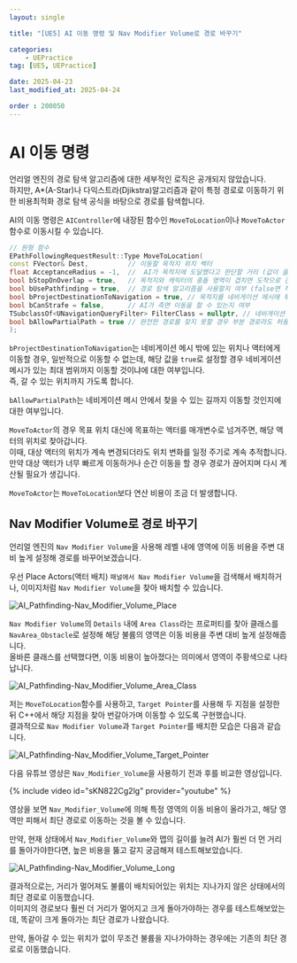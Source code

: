 ```yaml
---
layout: single

title: "[UE5] AI 이동 명령 및 Nav Modifier Volume로 경로 바꾸기"

categories:
    - UEPractice
tag: [UE5, UEPractice]

date: 2025-04-23
last_modified_at: 2025-04-24

order : 200050
---
```


# AI 이동 명령

언리얼 엔진의 경로 탐색 알고리즘에 대한 세부적인 로직은 공개되지 않았습니다.  
하지만, A*(A-Star)나 다익스트라(Djikstra)알고리즘과 같이 특정 경로로 이동하기 위한 비용최적화 경로 탐색 공식을 바탕으로 경로를 탐색합니다.

AI의 이동 명령은 `AIController`에 내장된 함수인 `MoveToLocation`이나 `MoveToActor`함수로 이동시킬 수 있습니다.

```cpp
// 원형 함수
EPathFollowingRequestResult::Type MoveToLocation(
const FVector& Dest,          // 이동할 목적지 위치 벡터
float AcceptanceRadius = -1,  //  AI가 목적지에 도달했다고 판단할 거리 (값이 클수록 더 멀리서 도착 처리)
bool bStopOnOverlap = true,   // 목적지와 캐릭터의 충돌 영역이 겹치면 도착으로 간주할지 여부
bool bUsePathfinding = true,  // 경로 탐색 알고리즘을 사용할지 여부 (false면 직선으로 이동 시도)
bool bProjectDestinationToNavigation = true, // 목적지를 네비게이션 메시에 투영할지 여부
bool bCanStrafe = false,      // AI가 측면 이동을 할 수 있는지 여부
TSubclassOf<UNavigationQueryFilter> FilterClass = nullptr, // 네비게이션 쿼리에 사용할 필터 클래스
bool bAllowPartialPath = true // 완전한 경로를 찾지 못할 경우 부분 경로라도 허용할지 여부
);
```

`bProjectDestinationToNavigation`는 네비게이션 메시 밖에 있는 위치나 액터에게 이동할 경우, 일반적으로 이동할 수 없는데, 해당 값을 `true`로 설정할 경우 네비게이션 메시가 있는 최대 범위까지 이동할 것이냐에 대한 여부입니다.  
즉, 갈 수 있는 위치까지 가도록 합니다.

`bAllowPartialPath`는 네비게이션 메시 안에서 찾을 수 있는 길까지 이동할 것인지에 대한 여부입니다.

`MoveToActor`의 경우 목표 위치 대신에 목표하는 액터를 매개변수로 넘겨주면, 해당 액터의 위치로 찾아갑니다.  
이때, 대상 액터의 위치가 계속 변경되더라도 위치 변화를 일정 주기로 계속 추적합니다.  
만약 대상 액터가 너무 빠르게 이동하거나 순간 이동을 할 경우 경로가 끊어지며 다시 계산될 필요가 생깁니다.

`MoveToActor`는 `MoveToLocation`보다 연산 비용이 조금 더 발생합니다.

## Nav Modifier Volume로 경로 바꾸기

언리얼 엔진의 `Nav Modifier Volume`을 사용해 레벨 내에 영역에 이동 비용을 주변 대비 높게 설정해 경로를 바꾸어보겠습니다.

우선 Place Actors(액터 배치) `패널에서 Nav Modifier Volume`을 검색해서 배치하거나, 이미지처럼 `Nav Modifier Volume`을 찾아 배치할 수 있습니다.

![AI_Pathfinding-Nav_Modifier_Volume_Place]({{site.url}}/images/Unreal/UEPractice/2025-04-23-AI_Pathfinding/AI_Pathfinding-Nav_Modifier_Volume_Place.PNG)

`Nav Modifier Volume`의 `Details` 내에 `Area Class`라는 프로퍼티를 찾아 클래스를 `NavArea_Obstacle`로 설정해 해당 불륨의 영역은 이동 비용을 주변 대비 높게 설정해줍니다.  
올바른 클래스를 선택했다면, 이동 비용이 높아졌다는 의미에서 영역이 주황색으로 나타납니다.

![AI_Pathfinding-Nav_Modifier_Volume_Area_Class]({{site.url}}/images/Unreal/UEPractice/2025-04-23-AI_Pathfinding/AI_Pathfinding-Nav_Modifier_Volume_Area_Class.PNG)

저는 `MoveToLocation`함수를 사용하고, `Target Pointer`를 사용해 두 지점을 설정한 뒤 C++에서 해당 지점을 찾아 번갈아가며 이동할 수 있도록 구현했습니다.  
결과적으로 `Nav Modifier Volume`과 `Target Pointer`를 배치한 모습은 다음과 같습니다.

![AI_Pathfinding-Nav_Modifier_Volume_Target_Pointer]({{site.url}}/images/Unreal/UEPractice/2025-04-23-AI_Pathfinding/AI_Pathfinding-Nav_Modifier_Volume_Target_Pointer.PNG)

다음 유튜브 영상은 `Nav_Modifier_Volume`을 사용하기 전과 후를 비교한 영상입니다.

{% include video id="sKN822Cg2lg" provider="youtube" %}

영상을 보면 `Nav_Modifier_Volume`에 의해 특정 영역의 이동 비용이 올라가고, 해당 영역만 피해서 최단 경로로 이동하는 것을 볼 수 있습니다.

만약, 현재 상태에서 `Nav_Modifier_Volume`와 맵의 길이를 늘려 AI가 훨씬 더 먼 거리를 돌아가야한다면, 높은 비용을 뚫고 갈지 궁금해져 테스트해보았습니다.

![AI_Pathfinding-Nav_Modifier_Volume_Long]({{site.url}}/images/Unreal/UEPractice/2025-04-23-AI_Pathfinding/AI_Pathfinding-Nav_Modifier_Volume_Long.PNG)

결과적으로는, 거리가 멀어져도 불륨이 배치되어있는 위치는 지나가지 않은 상태에서의 최단 경로로 이동했습니다.  
이미지의 경로보다 훨씬 더 거리가 멀어지고 크게 돌아가야하는 경우를 테스트해보았는데, 똑같이 크게 돌아가는 최단 경로가 나왔습니다.

만약, 돌아갈 수 있는 위치가 없이 무조건 불륨을 지나가야하는 경우에는 기존의 최단 경로로 이동했습니다.